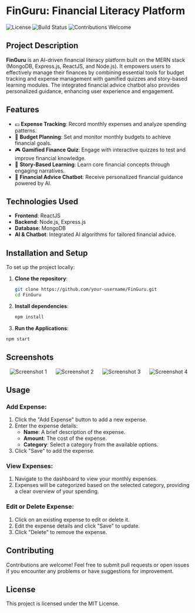 # FinGuru: Financial Literacy Platform

![License](https://img.shields.io/badge/license-MIT-blue)
![Build Status](https://img.shields.io/badge/build-passing-brightgreen)
![Contributions Welcome](https://img.shields.io/badge/contributions-welcome-orange)

## Project Description
**FinGuru** is an AI-driven financial literacy platform built on the MERN stack (MongoDB, Express.js, ReactJS, and Node.js). It empowers users to effectively manage their finances by combining essential tools for budget tracking and expense management with gamified quizzes and story-based learning modules. The integrated financial advice chatbot also provides personalized guidance, enhancing user experience and engagement.

## Features
- 💵 **Expense Tracking**: Record monthly expenses and analyze spending patterns.
- 🎯 **Budget Planning**: Set and monitor monthly budgets to achieve financial goals.
- 🎮 **Gamified Finance Quiz**: Engage with interactive quizzes to test and improve financial knowledge.
- 📖 **Story-Based Learning**: Learn core financial concepts through engaging narratives.
- 🤖 **Financial Advice Chatbot**: Receive personalized financial guidance powered by AI.

## Technologies Used
- **Frontend**: ReactJS
- **Backend**: Node.js, Express.js
- **Database**: MongoDB
- **AI & Chatbot**: Integrated AI algorithms for tailored financial advice.

## Installation and Setup
To set up the project locally:

1. **Clone the repository**:
   ```bash
   git clone https://github.com/your-username/FinGuru.git
   cd FinGuru
2. **Install dependencies**:
   ```bash
   npm install
3.  **Run the Applications**:
   ```bash
   npm start
   ```

## Screenshots

<p align="center">
  <img src="https://github.com/user-attachments/assets/396a89fa-fca9-4849-a434-0602bb355cd4" alt="Screenshot 1" style="margin-right: 20px;">
  <img src="https://github.com/user-attachments/assets/f7298325-eb08-4eaa-beff-43b52ced98d4" alt="Screenshot 2" style="margin-right: 20px;">
  <img src="https://github.com/user-attachments/assets/25d1886a-dce2-49ea-8790-abc9da38ec06" alt="Screenshot 3" style="margin-right: 20px;">
  <img src="https://github.com/user-attachments/assets/b132e672-13a4-4e09-b25b-18b9c513a649" alt="Screenshot 4">
</p>


## Usage

### Add Expense:
1. Click the "Add Expense" button to add a new expense.
2. Enter the expense details:
   - **Name**: A brief description of the expense.
   - **Amount**: The cost of the expense.
   - **Category**: Select a category from the available options.
3. Click "Save" to add the expense.

### View Expenses:
1. Navigate to the dashboard to view your monthly expenses.
2. Expenses will be categorized based on the selected category, providing a clear overview of your spending.

### Edit or Delete Expense:
1. Click on an existing expense to edit or delete it.
2. Edit the expense details and click "Save" to update.
3. Click "Delete" to remove the expense.

## Contributing

Contributions are welcome! Feel free to submit pull requests or open issues if you encounter any problems or have suggestions for improvement.

## License

This project is licensed under the MIT License.

